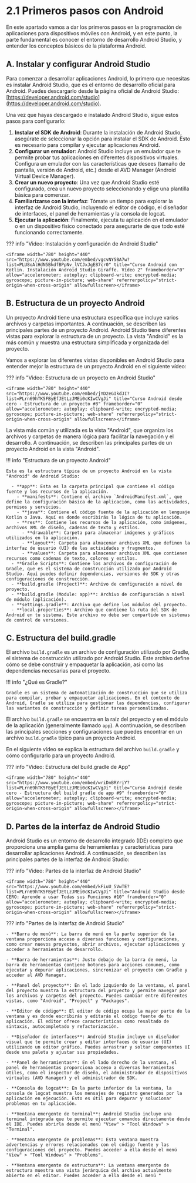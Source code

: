 # **2.1 Primeros pasos con Android**

En este apartado vamos a dar los primeros pasos en la programación de aplicaciones para dispositivos móviles con Android, y en este punto, la parte fundamental es conocer el entorno de desarrollo Android Studio, y entender los conceptos básicos de la plataforma Android.

## **A. Instalar y configurar Android Studio**

Para comenzar a desarrollar aplicaciones Android, lo primero que necesitas es instalar Android Studio, que es el entorno de desarrollo oficial para Android. Puedes descargarlo desde la página oficial de Android Studio: [https://developer.android.com/studio](https://developer.android.com/studio).

Una vez que hayas descargado e instalado Android Studio, sigue estos pasos para configurarlo:

1. **Instalar el SDK de Android**: Durante la instalación de Android Studio, asegúrate de seleccionar la opción para instalar el SDK de Android. Esto es necesario para compilar y ejecutar aplicaciones Android.
2. **Configurar un emulador**: Android Studio incluye un emulador que te permite probar tus aplicaciones en diferentes dispositivos virtuales. Configura un emulador con las características que desees (tamaño de pantalla, versión de Android, etc.) desde el AVD Manager (Android Virtual Device Manager).
3. **Crear un nuevo proyecto**: Una vez que Android Studio esté configurado, crea un nuevo proyecto seleccionando y elige una plantilla básica para comenzar.
4. **Familiarizarse con la interfaz**: Tómate un tiempo para explorar la interfaz de Android Studio, incluyendo el editor de código, el diseñador de interfaces, el panel de herramientas y la consola de logcat.
5. **Ejecutar la aplicación**: Finalmente, ejecuta tu aplicación en el emulador o en un dispositivo físico conectado para asegurarte de que todo esté funcionando correctamente.

??? info "Video: Instalación y configuración de Android Studio"

    <iframe width="780" height="440" src="https://www.youtube.com/embed/vgcvNY5BA7w?list=PLU8oAlHdN5BkdfBPpNv_lVCJxJgE87cr0" title="Curso Android con Kotlin. Instalación Android Studio Giraffe. Vídeo 2" frameborder="0" allow="accelerometer; autoplay; clipboard-write; encrypted-media; gyroscope; picture-in-picture; web-share" referrerpolicy="strict-origin-when-cross-origin" allowfullscreen></iframe>


## **B. Estructura de un proyecto Android**

Un proyecto Android tiene una estructura específica que incluye varios archivos y carpetas importantes. A continuación, se describen las principales partes de un proyecto Android. Android Studio tiene diferentes vistas para explorar la estructura de un proyecto. La vista "Android" es la más común y muestra una estructura simplificada y organizada del proyecto.

Vamos a explorar las diferentes vistas disponibles en Android Studio para entender mejor la estructura de un proyecto Android en el siguiente vídeo:

??? info "Video: Estructura de un proyecto en Android Studio"

    <iframe width="780" height="440"  src="https://www.youtube.com/embed/jYD2eGIkdJI?list=PLrn69hTK5FByEfJEtLzJMEi0cKIwCVgJi" title="Curso Android desde cero - Estructura de un proyecto #8" frameborder="0" allow="accelerometer; autoplay; clipboard-write; encrypted-media; gyroscope; picture-in-picture; web-share" referrerpolicy="strict-origin-when-cross-origin" allowfullscreen></iframe>

La vista más común y utilizada es la vista "Android", que organiza los archivos y carpetas de manera lógica para facilitar la navegación y el desarrollo. A continuación, se describen las principales partes de un proyecto Android en la vista "Android".


!!! info "Estructura de un proyecto Android"

    Esta es la estructura típica de un proyecto Android en la vista "Android" de Android Studio:

      - **app**: Esta es la carpeta principal que contiene el código fuente y los recursos de la aplicación.
        - **manifests**: Contiene el archivo `AndroidManifest.xml`, que define la configuración básica de la aplicación, como las actividades, permisos y servicios.
        - **java**: Contiene el código fuente de la aplicación en lenguaje Kotlin o Java. Aquí es donde escribirás la lógica de tu aplicación.
        - **res**: Contiene los recursos de la aplicación, como imágenes, archivos XML de diseño, cadenas de texto y estilos.
          - **drawable**: Carpeta para almacenar imágenes y gráficos utilizados en la aplicación.
          - **layout**: Carpeta para almacenar archivos XML que definen la interfaz de usuario (UI) de las actividades y fragmentos.
          - **values**: Carpeta para almacenar archivos XML que contienen recursos como cadenas de texto, colores y estilos.
      - **Gradle Scripts**: Contiene los archivos de configuración de Gradle, que es el sistema de construcción utilizado por Android Studio. Aquí puedes definir dependencias, versiones de SDK y otras configuraciones de construcción.
      - **build.gradle (Project)**: Archivo de configuración a nivel de proyecto.
      - **build.gradle (Module: app)**: Archivo de configuración a nivel de módulo (aplicación).
      - **settings.gradle**: Archivo que define los módulos del proyecto.
      - **local.properties**: Archivo que contiene la ruta del SDK de Android en tu sistema. Este archivo no debe ser compartido en sistemas de control de versiones.


## **C. Estructura del build.gradle**

El archivo `build.gradle` es un archivo de configuración utilizado por Gradle, el sistema de construcción utilizado por Android Studio. Este archivo define cómo se debe construir y empaquetar la aplicación, así como las dependencias necesarias para el proyecto.

!!! info "¿Qué es Gradle?"

    Gradle es un sistema de automatización de construcción que se utiliza para compilar, probar y empaquetar aplicaciones. En el contexto de Android, Gradle se utiliza para gestionar las dependencias, configurar las variantes de construcción y definir tareas personalizadas.

El archivo `build.gradle` se encuentra en la raíz del proyecto y en el módulo de la aplicación (generalmente llamado `app`). A continuación, se describen las principales secciones y configuraciones que puedes encontrar en un archivo `build.gradle` típico para un proyecto Android.

En el siguiente vídeo se explica la estructura del archivo `build.gradle` y cómo configurarlo para un proyecto Android.

??? info "Video: Estructura del build.gradle de App"

    <iframe width="780" height="440" src="https://www.youtube.com/embed/wriDnBRYriY?list=PLrn69hTK5FByEfJEtLzJMEi0cKIwCVgJi" title="Curso Android desde cero - Estructura del build gradle de app #9" frameborder="0" allow="accelerometer; autoplay; clipboard-write; encrypted-media; gyroscope; picture-in-picture; web-share" referrerpolicy="strict-origin-when-cross-origin" allowfullscreen></iframe>


## **D. Partes de la interfaz de Android Studio**

Android Studio es un entorno de desarrollo integrado (IDE) completo que proporciona una amplia gama de herramientas y características para desarrollar aplicaciones Android. A continuación, se describen las principales partes de la interfaz de Android Studio:

??? info "Video: Partes de la interfaz de Android Studio"

    <iframe width="780" height="440" src="https://www.youtube.com/embed/kFiuU_5VwTE?list=PLrn69hTK5FByEfJEtLzJMEi0cKIwCVgJi" title="Android Studio desde CERO: Aprende a usar Todas sus Funciones #10" frameborder="0" allow="accelerometer; autoplay; clipboard-write; encrypted-media; gyroscope; picture-in-picture; web-share" referrerpolicy="strict-origin-when-cross-origin" allowfullscreen></iframe>


??? info "Partes de la interfaz de Android Studio"

    - **Barra de menú**: La barra de menú en la parte superior de la ventana proporciona acceso a diversas funciones y configuraciones, como crear nuevos proyectos, abrir archivos, ejecutar aplicaciones y acceder a herramientas de desarrollo.

    - **Barra de herramientas**: Justo debajo de la barra de menú, la barra de herramientas contiene botones para acciones comunes, como ejecutar y depurar aplicaciones, sincronizar el proyecto con Gradle y acceder al AVD Manager.

    - **Panel del proyecto**: En el lado izquierdo de la ventana, el panel del proyecto muestra la estructura del proyecto y permite navegar por los archivos y carpetas del proyecto. Puedes cambiar entre diferentes vistas, como "Android", "Project" y "Packages".

    - **Editor de código**: El editor de código ocupa la mayor parte de la ventana y es donde escribirás y editarás el código fuente de tu aplicación. El editor ofrece características como resaltado de sintaxis, autocompletado y refactorización.

    - **Diseñador de interfaces**: Android Studio incluye un diseñador visual que te permite crear y editar interfaces de usuario (UI) utilizando un editor gráfico. Puedes arrastrar y soltar componentes UI desde una paleta y ajustar sus propiedades.

    - **Panel de herramientas**: En el lado derecho de la ventana, el panel de herramientas proporciona acceso a diversas herramientas útiles, como el inspector de diseño, el administrador de dispositivos virtuales (AVD Manager) y el administrador de SDK.

    - **Consola de logcat**: En la parte inferior de la ventana, la consola de logcat muestra los mensajes de registro generados por la aplicación en ejecución. Esto es útil para depurar y solucionar problemas en tu aplicación.

    - **Ventana emergente de terminal**: Android Studio incluye una terminal integrada que te permite ejecutar comandos directamente desde el IDE. Puedes abrirla desde el menú "View" > "Tool Windows" > "Terminal".

    - **Ventana emergente de problemas**: Esta ventana muestra advertencias y errores relacionados con el código fuente y las configuraciones del proyecto. Puedes acceder a ella desde el menú "View" > "Tool Windows" > "Problems".

    - **Ventana emergente de estructura**: La ventana emergente de estructura muestra una vista jerárquica del archivo actualmente abierto en el editor. Puedes acceder a ella desde el menú "






